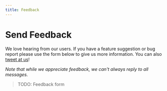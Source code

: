 ```yaml
---
title: Feedback
---
```


# Send Feedback
We love hearing from our users. If you have a feature suggestion or bug report please use the form below to give us more information. You can also [tweet at us](/about)!

_Note that while we appreciate feedback, we can't always reply to all messages._

> TODO: Feedback form